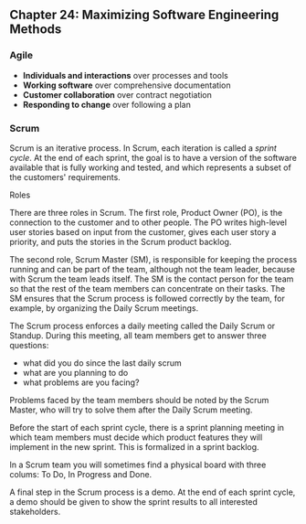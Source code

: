 ## Chapter 24: Maximizing Software Engineering Methods

### Agile

- **Individuals and interactions** over processes and tools
- **Working software** over comprehensive documentation
- **Customer collaboration** over contract negotiation
- **Responding to change** over following a plan

### Scrum

Scrum is an iterative process. In Scrum, each iteration is called a _sprint cycle_. At the end of each sprint, the goal is to have a version of the software available that is fully working and tested, and which represents a subset of the customers' requirements. 

Roles

There are three roles in Scrum. The first role, Product Owner (PO), is the connection to the customer and to other people. The PO writes high-level user stories based on input from the customer, gives each user story a priority, and puts the stories in the Scrum product backlog. 

The second role, Scrum Master (SM), is responsible for keeping the process running and can be part of the team, although not the team leader, because with Scrum the team leads itself. The SM is the contact person for the team so that the rest of the team members can concentrate on their tasks. The SM ensures that the Scrum process is followed correctly by the team, for example, by organizing the Daily Scrum meetings. 

The Scrum process enforces a daily meeting called the Daily Scrum or Standup. During this meeting, all team members get to answer three questions:

- what did you do since the last daily scrum
- what are you planning to do
- what problems are you facing?

Problems faced by the team members should be noted by the Scrum Master, who will try to solve them after the Daily Scrum meeting.

Before the start of each sprint cycle, there is a sprint planning meeting in which team members must decide which product features they will implement in the new sprint. This is formalized in a sprint backlog.

In a Scrum team you will sometimes find a physical board with three colums: To Do, In Progress and Done. 

A final step in the Scrum process is a demo. At the end of each sprint cycle, a demo should be given to show the sprint results to all interested stakeholders. 
